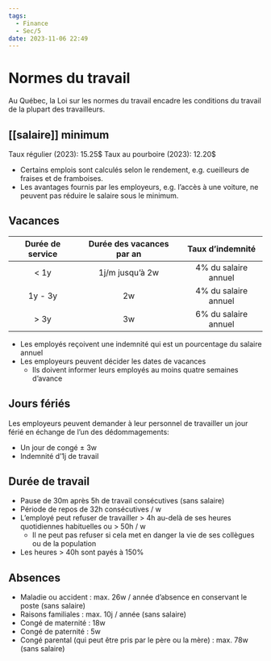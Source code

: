 ```yaml
---
tags:
  - Finance
  - Sec/5
date: 2023-11-06 22:49
---
```


# Normes du travail

Au Québec, la Loi sur les normes du travail encadre les conditions du travail de la plupart des travailleurs.

## [[salaire]] minimum

Taux régulier (2023): 15.25\$
Taux au pourboire (2023): 12.20\$

- Certains emplois sont calculés selon le rendement, e.g. cueilleurs de fraises et de framboises.
- Les avantages fournis par les employeurs, e.g. l’accès à une voiture, ne peuvent pas réduire le salaire sous le minimum.

## Vacances

| Durée de service | Durée des vacances par an |   Taux d’indemnité   |
|:----------------:|:-------------------------:|:--------------------:|
|       < 1y       |      1j/m jusqu’à 2w      | 4% du salaire annuel |
|     1y - 3y      |            2w             | 4% du salaire annuel |
|       > 3y       |            3w             | 6% du salaire annuel |

- Les employés reçoivent une indemnité qui est un pourcentage du salaire annuel
- Les employeurs peuvent décider les dates de vacances
	- Ils doivent informer leurs employés au moins quatre semaines d’avance

## Jours fériés

Les employeurs peuvent demander à leur personnel de travailler un jour férié en échange de l’un des dédommagements:

- Un jour de congé $\pm$ 3w
- Indemnité d’1j de travail

## Durée de travail

- Pause de 30m après 5h de travail consécutives (sans salaire)
- Période de repos de 32h consécutives / w
- L’employé peut refuser de travailler > 4h au-delà de ses heures quotidiennes habituelles ou > 50h / w
	- Il ne peut pas refuser si cela met en danger la vie de ses collègues ou de la population
- Les heures > 40h sont payés à 150%

## Absences

- Maladie ou accident : max. 26w / année d’absence en conservant le poste (sans salaire)
- Raisons familiales : max. 10j / année (sans salaire)
- Congé de maternité : 18w
- Congé de paternité : 5w
- Congé parental (qui peut être pris par le père ou la mère) : max. 78w (sans salaire)